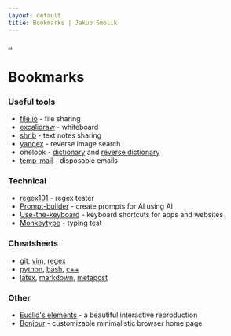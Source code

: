 ```yaml
---
layout: default
title: Bookmarks | Jakub Smolik
---
```


<a href="/">..</a>

# Bookmarks

### Useful tools

- [file.io](https://www.file.io/) - file sharing
- [excalidraw](https://excalidraw.com/) - whiteboard
- [shrib](https://shrib.com/) - text notes sharing
- [yandex](https://yandex.com/images/) - reverse image search
- onelook - [dictionary](https://www.onelook.com/thesaurus/) and [reverse dictionary](https://www.onelook.com/reverse-dictionary)
- [temp-mail](https://temp-mail.org/) - disposable emails

### Technical

- [regex101](https://regex101.com/) - regex tester
- [Prompt-builder](https://gist.githubusercontent.com/patrickstorm/90dd56cc4f0cf8327429641a8481a9c2/raw/b2a140970b87a250d67e5d80c13735ad52fccb99/txt) - create prompts for AI using AI
- [Use-the-keyboard](https://usethekeyboard.com/) - keyboard shortcuts for apps and websites
- [Monkeytype](https://monkeytype.com/) - typing test

### Cheatsheets

- [git](https://mj.ucw.cz/papers/git.pdf), [vim](https://vim.rtorr.com/), [regex](https://www.rexegg.com/regex-quickstart.html)
- [python](https://gto76.github.io/python-cheatsheet/), [bash](https://devhints.io/bash), [c++](https://quickref.me/cpp)
- [latex](https://wch.github.io/latexsheet/latexsheet-a4.pdf), [markdown](https://www.markdownguide.org/cheat-sheet/), [metapost](http://www.tlhiv.org/MetaPost/examples/examples.html)

### Other

- [Euclid's elements](https://www.c82.net/euclid/en) - a beautiful interactive reproduction
- [Bonjour](https://online.bonjourr.fr/) - customizable minimalistic browser home page
